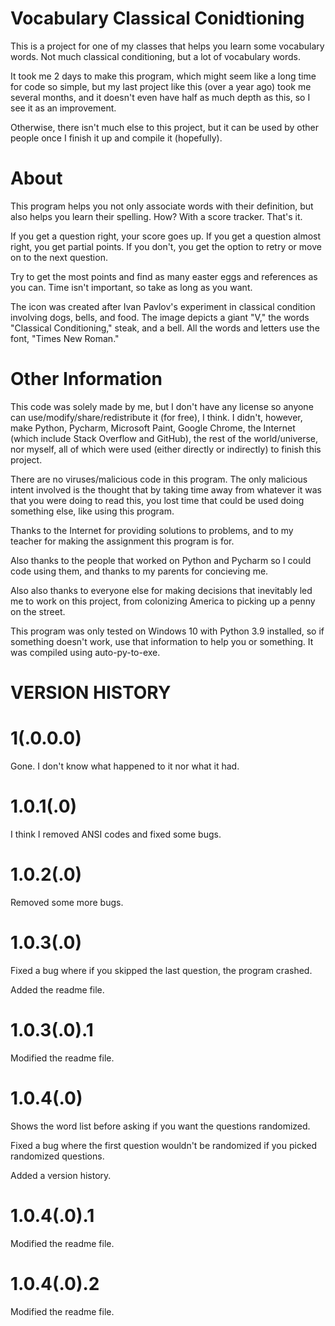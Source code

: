 # Vocabulary Classical Conidtioning
This is a project for one of my classes that helps you learn some vocabulary words. Not much classical conditioning, but a lot of vocabulary words.

It took me 2 days to make this program, which might seem like a long time for code so simple, but my last project like this (over a year ago) took me several months, and it doesn't even have half as much depth as this, so I see it as an improvement.

Otherwise, there isn't much else to this project, but it can be used by other people once I finish it up and compile it (hopefully).
# About
This program helps you not only associate words with their definition, but also helps you learn their spelling. How? With a score tracker. That's it.

If you get a question right, your score goes up. If you get a question almost right, you get partial points. If you don't, you get the option to retry or move on to the next question.

Try to get the most points and find as many easter eggs and references as you can. Time isn't important, so take as long as you want.

The icon was created after Ivan Pavlov's experiment in classical condition involving dogs, bells, and food. The image depicts a giant "V," the words "Classical Conditioning," steak, and a bell. All the words and letters use the font, "Times New Roman."
# Other Information
This code was solely made by me, but I don't have any license so anyone can use/modify/share/redistribute it (for free), I think. I didn't, however, make Python, Pycharm, Microsoft Paint, Google Chrome, the Internet (which include Stack Overflow and GitHub), the rest of the world/universe, nor myself, all of which were used (either directly or indirectly) to finish this project.

There are no viruses/malicious code in this program. The only malicious intent involved is the thought that by taking time away from whatever it was that you were doing to read this, you lost time that could be used doing something else, like using this program.

Thanks to the Internet for providing solutions to problems, and to my teacher for making the assignment this program is for.

Also thanks to the people that worked on Python and Pycharm so I could code using them, and thanks to my parents for concieving me.

Also also thanks to everyone else for making decisions that inevitably led me to work on this project, from colonizing America to picking up a penny on the street.

This program was only tested on Windows 10 with Python 3.9 installed, so if something doesn't work, use that information to help you or something. It was compiled using auto-py-to-exe.
# VERSION HISTORY
# 1(.0.0.0)
Gone. I don't know what happened to it nor what it had.
# 1.0.1(.0)
I think I removed ANSI codes and fixed some bugs.
# 1.0.2(.0)
Removed some more bugs.
# 1.0.3(.0)
Fixed a bug where if you skipped the last question, the program crashed.

Added the readme file.
# 1.0.3(.0).1
Modified the readme file.
# 1.0.4(.0)
Shows the word list before asking if you want the questions randomized.

Fixed a bug where the first question wouldn't be randomized if you picked randomized questions.

Added a version history.
# 1.0.4(.0).1
Modified the readme file.
# 1.0.4(.0).2
Modified the readme file.

